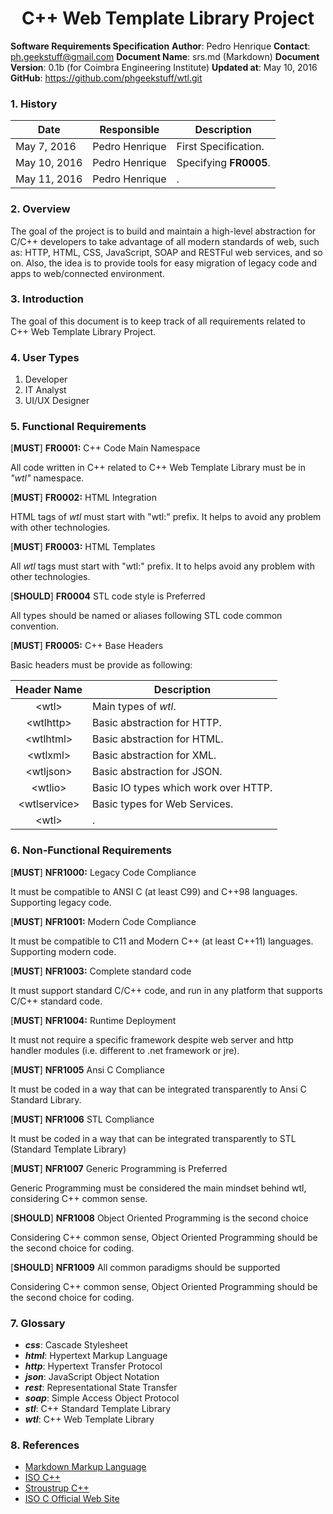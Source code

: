 # <center>**C++ Web Template Library Project**</center> 
**Software Requirements Specification** 
**Author**: Pedro Henrique 
**Contact**: ph.geekstuff@gmail.com 
**Document Name**: srs.md (Markdown)
**Document Version**: 0.1b (for Coimbra Engineering Institute) 
**Updated at**: May 10, 2016 
**GitHub**: https://github.com/phgeekstuff/wtl.git

### 1. History

| Date | Responsible | Description |
|---|---|---|
| May 7, 2016 | Pedro Henrique | First Specification. |
| May 10, 2016 | Pedro Henrique | Specifying **FR0005**.|
| May 11, 2016 | Pedro Henrique | .|

### 2. Overview
	
The goal of the project is to build and maintain a high-level abstraction for C/C++ developers to take advantage of all modern standards of web, such as: HTTP, HTML, CSS, JavaScript, SOAP and RESTFul web services, and so on. Also, the idea is to provide tools for easy migration of legacy code and apps to web/connected environment. 

### 3. Introduction

The goal of this document is to keep track of all requirements related to C++ Web Template Library Project. 

### 4. User Types

1. Developer
2. IT Analyst
3. UI/UX Designer

### 5. Functional Requirements

[**MUST**] **FR0001:** C++ Code Main Namespace   

All code written in C++ related to C++ Web Template Library must be in _"wtl"_ namespace.

[**MUST**] **FR0002:** HTML Integration

HTML tags of _wtl_ must start with "wtl:" prefix. It helps to avoid any problem with other technologies.

[**MUST**] **FR0003:** HTML Templates

All _wtl_ tags must start with "wtl:" prefix. It to helps avoid any problem with other technologies.

[**SHOULD**] **FR0004** STL code style is Preferred 

All types should be named or aliases following STL code common convention.

[**MUST**] **FR0005:** C++ Base Headers

Basic headers must be provide as following:

| Header Name | Description |
|-------------|-------------|
|<center>&lt;wtl&gt;</center> | Main types of _wtl_.|
|<center>&lt;wtlhttp&gt;</center>| Basic abstraction for HTTP.
|<center>&lt;wtlhtml&gt;</center> | Basic abstraction for HTML.|
|<center>&lt;wtlxml&gt;</center> | Basic abstraction for XML.|
|<center>&lt;wtljson&gt;</center> | Basic abstraction for JSON.|
|<center>&lt;wtlio&gt;</center> | Basic IO types which work over HTTP.|
|<center>&lt;wtlservice&gt;</center> | Basic types for Web Services.|
|<center>&lt;wtl&gt;</center> | .|


### 6. Non-Functional Requirements

[**MUST**] **NFR1000:** Legacy Code Compliance 

It must be compatible to ANSI C (at least C99) and C++98 languages. Supporting legacy code.

[**MUST**] **NFR1001:** Modern Code Compliance 

It must be compatible to C11 and Modern C++ (at least C++11) languages. Supporting modern code.

[**MUST**] **NFR1003:** Complete standard code 

It must support standard C/C++ code, and run in any platform that supports C/C++ standard code. 

[**MUST**] **NFR1004:** Runtime Deployment 

It must not require a specific framework despite web server and http handler modules (i.e. different to .net framework or jre).

[**MUST**] **NFR1005** Ansi C Compliance 

It must be coded in a way that can be integrated transparently to Ansi C Standard Library.

[**MUST**] **NFR1006** STL Compliance 

It must be coded in a way that can be integrated transparently to STL (Standard Template Library)

[**MUST**] **NFR1007**  Generic Programming is Preferred 

Generic Programming must be considered the main mindset behind wtl, considering C++ common sense.

[**SHOULD**] **NFR1008** Object Oriented Programming is the second choice 

Considering C++ common sense, Object Oriented Programming should be the second choice for coding. 

[**SHOULD**] **NFR1009** All common paradigms should be supported

Considering C++ common sense, Object Oriented Programming should be the second choice for coding. 

### 7. Glossary

* <em>**css**</em>: Cascade Stylesheet
* <em>**html**</em>: Hypertext Markup Language
* <em>**http**</em>: Hypertext Transfer Protocol 
* <em>**json**</em>: JavaScript Object Notation
* <em>**rest**</em>: Representational State Transfer
* <em>**soap**</em>: Simple Access Object Protocol
* <em>**stl**</em>: C++ Standard Template Library
* <em>**wtl**</em>: C++ Web Template Library

### 8. References

* [Markdown Markup Language](https://guides.github.com/features/mastering-markdown)
* [ISO C++](https://isocpp.org)
* [Stroustrup C++](http://www.stroustrup.com/C++.html)
* [ISO C Official Web Site](http://www.open-std.org/jtc1/sc22/wg14/)


